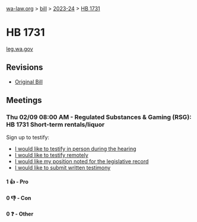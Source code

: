 [wa-law.org](/) > [bill](/bill/) > [2023-24](/bill/2023-24/) > [HB 1731](/bill/2023-24/hb/1731/)

# HB 1731
[leg.wa.gov](https://app.leg.wa.gov/billsummary?BillNumber=1731&Year=2023&Initiative=false)

## Revisions
* [Original Bill](1/)

## Meetings
### Thu 02/09 08:00 AM - Regulated Substances & Gaming (RSG): HB 1731 Short-term rentals/liquor
Sign up to testify:
* [I would like to testify in person during the hearing](https://app.leg.wa.gov/csi/Testifier/Add?chamber=House&mId=30699&aId=151094&caId=21287&tId=1)
* [I would like to testify remotely](https://app.leg.wa.gov/csi/Testifier/Add?chamber=House&mId=30699&aId=151094&caId=21287&tId=2)
* [I would like my position noted for the legislative record](https://app.leg.wa.gov/csi/Testifier/Add?chamber=House&mId=30699&aId=151094&caId=21287&tId=3)
* [I would like to submit written testimony](https://app.leg.wa.gov/csi/Testifier/Add?chamber=House&mId=30699&aId=151094&caId=21287&tId=4)

#### 1 👍 - Pro

#### 0 👎 - Con

#### 0 ❓ - Other
